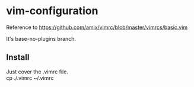 # vim-configuration
Reference to https://github.com/amix/vimrc/blob/master/vimrcs/basic.vim

It's base-no-plugins branch.

## Install
Just cover the .vimrc file.  
    cp ./.vimrc ~/.vimrc
